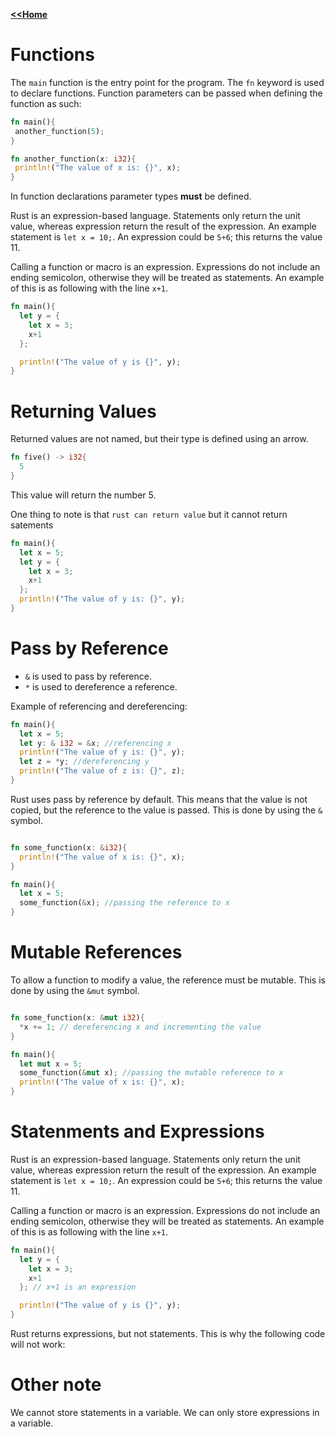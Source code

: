 <b> [<<Home](../Readme.md) </b>

# Functions

The `main` function is the entry point for the program. The `fn` keyword is used to declare functions.
Function parameters can be passed when defining the function as such:
 ```rust
fn main(){
  another_function(5);
}

fn another_function(x: i32){
  println!("The value of x is: {}", x);
}
 ```

In function declarations parameter types **must** be defined.

Rust is an expression-based language. Statements only return the unit value, whereas expression return the result of the expression. An example statement is `let x = 10;`. An expression could be `5+6`; this returns the value 11.

Calling a function or macro is an expression. Expressions do not include an ending semicolon,
otherwise they will be treated as statements. An example of this is as following with the line `x+1`.
```rust
fn main(){
  let y = {
    let x = 3;
    x+1
  };

  println!("The value of y is {}", y);
}
```

# Returning Values

Returned values are not named, but their type is defined using an arrow.
```rust
fn five() -> i32{
  5
}
```
This value will return the number 5.

One thing to note is that `rust can return value` but it cannot return satements
```rust
fn main(){
  let x = 5;
  let y = {
    let x = 3;
    x+1
  };
  println!("The value of y is: {}", y);
}
```


# Pass by Reference

- `&` is used to pass by reference.
- `*` is used to dereference a reference.

Example of referencing and dereferencing:

```rust
fn main(){
  let x = 5;
  let y: & i32 = &x; //referencing x
  println!("The value of y is: {}", y);
  let z = *y; //dereferencing y
  println!("The value of z is: {}", z);
}
```



Rust uses pass by reference by default. This means that the value is not copied, but the reference to the value is passed. This is done by using the `&` symbol.
```rust

fn some_function(x: &i32){
  println!("The value of x is: {}", x);
}

fn main(){
  let x = 5;
  some_function(&x); //passing the reference to x
}

```

# Mutable References

To allow a function to modify a value, the reference must be mutable. This is done by using the `&mut` symbol.
```rust

fn some_function(x: &mut i32){
  *x += 1; // dereferencing x and incrementing the value
}

fn main(){
  let mut x = 5;
  some_function(&mut x); //passing the mutable reference to x
  println!("The value of x is: {}", x);
}

```

# Statenments and Expressions

Rust is an expression-based language. Statements only return the unit value, whereas expression return the result of the expression. An example statement is `let x = 10;`. An expression could be `5+6`; this returns the value 11.

Calling a function or macro is an expression. Expressions do not include an ending semicolon,
otherwise they will be treated as statements. An example of this is as following with the line `x+1`.
```rust
fn main(){
  let y = {
    let x = 3;
    x+1
  }; // x+1 is an expression

  println!("The value of y is {}", y);
}
```

Rust returns expressions, but not statements. This is why the following code will not work:


# Other note

We cannot store statements in a variable. We can only store expressions in a variable.
 